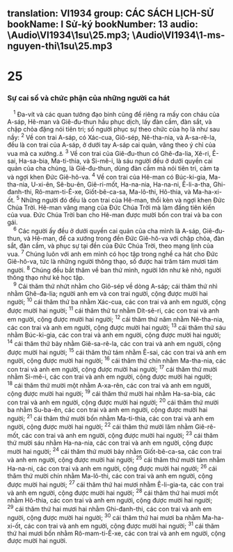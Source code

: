 translation: VI1934
group: CÁC SÁCH LỊCH-SỬ
bookName: I Sử-ký 
bookNumber: 13
audio: \Audio\VI1934\1su\25.mp3; \Audio\VI1934\1-ms-nguyen-thi\1su\25.mp3
-------

<div class="title"><h1>25</h1><h3>Sự cai số và chức phận của những người ca hát</h3></div>
<span class="verse 1su_25_1"> <sup>1</sup> Đa-vít và các quan tướng đạo binh cũng để riêng ra mấy con cháu của A-sáp, Hê-man và Giê-đu-thun hầu phục dịch, lấy đàn cầm, đàn sắt, và chập chỏa đặng nói tiên tri; số người phục sự theo chức của họ là như sau nầy: </span>
<span class="verse 1su_25_2"><sup>2</sup> Về con trai A-sáp, có Xác-cua, Giô-sép, Nê-tha-nia, và A-sa-rê-la, đều là con trai của A-sáp, ở dưới tay A-sáp cai quản, vâng theo ý chỉ của vua mà ca xướng.<a data-toggle="tooltip" data-placement="bottom" title="Nguyên bổn rằng: mà nói tiên tri">⚓</a></span>
<span class="verse 1su_25_3"><sup>3</sup> Về con trai của Giê-đu-thun có Ghê-đa-lia, Xê-ri, Ê-sai, Ha-sa-bia, Ma-ti-thia, và Si-mê-i, là sáu người đều ở dưới quyền cai quản của cha chúng, là Giê-đu-thun, dùng đàn cầm mà nói tiên tri, cảm tạ và ngợi khen Đức Giê-hô-va. </span>
<span class="verse 1su_25_4"><sup>4</sup> Về con trai của Hê-man có Búc-ki-gia, Ma-tha-nia, U-xi-ên, Sê-bu-ên, Giê-ri-mốt, Ha-na-nia, Ha-na-ni, Ê-li-a-tha, Ghi-đanh-thi, Rô-mam-ti-Ê-xe, Giốt-bê-ca-sa, Ma-lô-thi, Hô-thia, và Ma-ha-xi-ốt. </span>
<span class="verse 1su_25_5"><sup>5</sup> Những người đó đều là con trai của Hê-man, thổi kèn và ngợi khen Đức Chúa Trời. Hê-man vâng mạng của Đức Chúa Trời mà làm đấng tiên kiến của vua. Đức Chúa Trời ban cho Hê-man được mười bốn con trai và ba con gái. <br/></span>
<span class="verse 1su_25_6"> <sup>6</sup> Các người ấy đều ở dưới quyền cai quản của cha mình là A-sáp, Giê-đu-thun, và Hê-man, để ca xướng trong đền Đức Giê-hô-va với chập chỏa, đàn sắt, đàn cầm, và phục sự tại đền của Đức Chúa Trời, theo mạng lịnh của vua. </span>
<span class="verse 1su_25_7"><sup>7</sup> Chúng luôn với anh em mình có học tập trong nghề ca hát cho Đức Giê-hô-va, tức là những người thông thạo, số được hai trăm tám mươi tám người. </span>
<span class="verse 1su_25_8"><sup>8</sup> Chúng đều bắt thăm về ban thứ mình, người lớn như kẻ nhỏ, người thông thạo như kẻ học tập. <br/></span>
<span class="verse 1su_25_9"> <sup>9</sup> Cái thăm thứ nhứt nhằm cho Giô-sép về dòng A-sáp; cái thăm thứ nhì nhằm Ghê-đa-lia; người anh em và con trai người, cộng được mười hai người; </span>
<span class="verse 1su_25_10"><sup>10</sup> cái thăm thứ ba nhằm Xác-cua, các con trai và anh em người, cộng được mười hai người; </span>
<span class="verse 1su_25_11"><sup>11</sup> cái thăm thứ tư nhằm Dít-sê-ri, các con trai và anh em người, cộng được mười hai người; </span>
<span class="verse 1su_25_12"><sup>12</sup> cái thăm thứ năm nhằm Nê-tha-nia, các con trai và anh em người, cộng được mười hai người; </span>
<span class="verse 1su_25_13"><sup>13</sup> cái thăm thứ sáu nhằm Búc-ki-gia, các con trai và anh em người, cộng được mười hai người; </span>
<span class="verse 1su_25_14"><sup>14</sup> cái thăm thứ bảy nhằm Giê-sa-rê-la, các con trai và anh em người, cộng được mười hai người; </span>
<span class="verse 1su_25_15"><sup>15</sup> cái thăm thứ tám nhằm Ê-sai, các con trai và anh em người, cộng được mười hai người; </span>
<span class="verse 1su_25_16"><sup>16</sup> cái thăm thứ chín nhằm Ma-tha-nia, các con trai và anh em người, cộng được mười hai người; </span>
<span class="verse 1su_25_17"><sup>17</sup> cái thăm thứ mười nhằm Si-mê-i, các con trai và anh em người, cộng được mười hai người; </span>
<span class="verse 1su_25_18"><sup>18</sup> cái thăm thứ mười một nhằm A-xa-rên, các con trai và anh em người, cộng được mười hai người; </span>
<span class="verse 1su_25_19"><sup>19</sup> cái thăm thứ mười hai nhằm Ha-sa-bia, các con trai và anh em người, cộng được mười hai người; </span>
<span class="verse 1su_25_20"><sup>20</sup> cái thăm thứ mười ba nhằm Su-ba-ên, các con trai và anh em người, cộng được mười hai người; </span>
<span class="verse 1su_25_21"><sup>21</sup> cái thăm thứ mười bốn nhằm Ma-ti-thia, các con trai và anh em người, cộng được mười hai người; </span>
<span class="verse 1su_25_22"><sup>22</sup> cái thăm thứ mười lăm nhằm Giê-rê-mốt, các con trai và anh em người, cộng được mười hai người; </span>
<span class="verse 1su_25_23"><sup>23</sup> cái thăm thứ mười sáu nhằm Ha-na-nia, các con trai và anh em người, cộng được mười hai người; </span>
<span class="verse 1su_25_24"><sup>24</sup> cái thăm thứ mười bảy nhằm Giốt-bê-ca-sa, các con trai và anh em người, cộng được mười hai người; </span>
<span class="verse 1su_25_25"><sup>25</sup> cái thăm thứ mười tám nhằm Ha-na-ni, các con trai và anh em người, cộng được mười hai người; </span>
<span class="verse 1su_25_26"><sup>26</sup> cái thăm thứ mười chín nhằm Ma-lô-thi, các con trai và anh em người, cộng được mười hai người; </span>
<span class="verse 1su_25_27"><sup>27</sup> cái thăm thứ hai mươi nhằm Ê-li-gia-ta, các con trai và anh em người, cộng được mười hai người; </span>
<span class="verse 1su_25_28"><sup>28</sup> cái thăm thứ hai mươi mốt nhằm Hô-thia, các con trai và anh em người, cộng được mười hai người; </span>
<span class="verse 1su_25_29"><sup>29</sup> cái thăm thứ hai mươi hai nhằm Ghi-đanh-thi, các con trai và anh em người, cộng được mười hai người; </span>
<span class="verse 1su_25_30"><sup>30</sup> cái thăm thứ hai mươi ba nhằm Ma-ha-xi-ốt, các con trai và anh em người, cộng được mười hai người; </span>
<span class="verse 1su_25_31"><sup>31</sup> cái thăm thứ hai mươi bốn nhằm Rô-mam-ti-Ê-xe, các con trai và anh em người, cộng được mười hai người. <br/></span>
